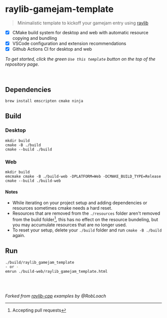 # raylib-gamejam-template
> Minimalistic template to kickoff your gamejam entry using [raylib](https://www.raylib.com)

- [x] CMake build system for desktop and web with automatic resource copying and bundling
- [x] VSCode configuration and extension recommendations
- [x] Github Actions CI for desktop and web

*To get started, click the green `Use this template` button on the top of the repository page.*

<br/>

## Dependencies

```
brew install emscripten cmake ninja
```

## Build

### Desktop

```
mkdir build
cmake -B ./build
cmake --build ./build
```

### Web

```
mkdir build
emcmake cmake -B ./build-web -DPLATFORM=Web -DCMAKE_BUILD_TYPE=Release
cmake --build ./build-web
```

#### Notes

- While iterating on your project setup and adding dependencies or resources sometimes cmake needs a hard reset.  
- Resources that are removed from the `./resources` folder aren't removed from the build folder[^1], this has no effect on the resource bundeling, but you may accumulate resources that are no longer used.  
- To reset your setup, delete your `./build` folder and run `cmake -B ./build` again.
[^1]: Accepting pull requests

## Run

```sh
./build/raylib_gamejam_template
- or -
emrun ./build-web/raylib_gamejam_template.html
```

<br/>
<br/>

*Forked from [raylib-cpp](https://github.com/RobLoach/raylib-cpp) examples by @RobLoach*
